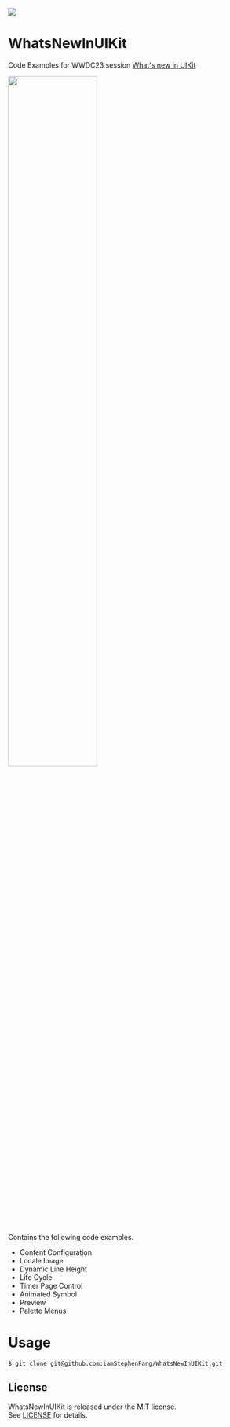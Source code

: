 ![](http://image.stephenfang.me/uikit.png)

# WhatsNewInUIKit

Code Examples for WWDC23 session [What's new in UIKit](https://developer.apple.com/videos/play/wwdc2023/10055/)

<img src="http://image.stephenfang.me/WWDC23-UIKit.gif" width="60%">

Contains the following code examples.

- Content Configuration
- Locale Image
- Dynamic Line Height
- Life Cycle
- Timer Page Control
- Animated Symbol
- Preview
- Palette Menus


# Usage

```
$ git clone git@github.com:iamStephenFang/WhatsNewInUIKit.git

```

## License

WhatsNewInUIKit is released under the MIT license.  
See [LICENSE](LICENSE) for details.

